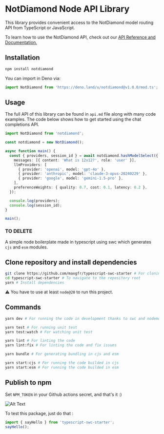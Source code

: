 # NotDiamond Node API Library

This library provides convenient access to the NotDiamond model routing API from TypeScript or JavaScript.

To learn how to use the NotDiamond API, check out our [API Reference and Documentation.](https://notdiamond.readme.io/v0.1.0-beta/docs/getting-started)

## Installation

```sh
npm install notdiamond
```

You can import in Deno via:

```ts
import NotDiamond from 'https://deno.land/x/notdiamond@v1.0.0/mod.ts';
```

## Usage

The full API of this library can be found in `api.md` file along with many code examples. The code below shows how to get started using the chat completions API.

```ts
import NotDiamond from 'notdiamond';

const notdiamond = new NotDiamond();

async function main() {
  const { providers, session_id } = await notdiamond.hashModelSelect({
    messages: [{ content: 'What is 12x12?', role: 'user' }],
    llmProviders: [
      { provider: 'openai', model: 'gpt-4o' },
      { provider: 'anthropic', model: 'claude-3-opus-20240229' },
      { provider: 'google', model: 'gemini-1.5-pro' },
    ],
    preferenceWeights: { quality: 0.7, cost: 0.1, latency: 0.2 },
  });

  console.log(providers);
  console.log(session_id);
}

main();
```

### TO DELETE

A simple node boilerplate made in typescript using swc which generates `cjs` and `esm` modules.

## Clone repository and install dependencies

```sh
git clone https://github.com/maxgfr/typescript-swc-starter # For cloning the repository
cd typescript-swc-starter # To navigate to the repository root
yarn # Install dependencies
```

:warning: You have to use at least `node@20` to run this project.

## Commands

```sh
yarn dev # For running the code in development thanks to swc and nodemon

yarn test # For running unit test
yarn test:watch # For watching unit test

yarn lint # For linting the code
yarn lint:fix # For linting the code and fix issues

yarn bundle # For generating bundling in cjs and esm

yarn start:cjs # For running the code builded in cjs
yarn start:esm # For running the code builded in esm
```

## Publish to npm

Set `NPM_TOKEN` in your Github actions secret, and that's it :)

![Alt Text](https://raw.githubusercontent.com/maxgfr/typescript-swc-starter/main/.github/assets/token.png)

To test this package, just do that :

```ts
import { sayHello } from 'typescript-swc-starter';
sayHello();
```
